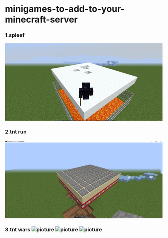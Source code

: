 # minigames-to-add-to-your-minecraft-server
<h3>1.spleef</h3>
<img src="a208a833-a2d2-4d7b-9c4f-55f683a6f0ba.png" alt="picture">
<h3>2.tnt run</h3>
<img src="d68be80e-b38d-4799-950e-370bc6915344.png" alt="picture">
<h3>3.tnt wars 
<img src="" alt="picture">
<img src="" alt="picture">
<img src="" alt="picture">

